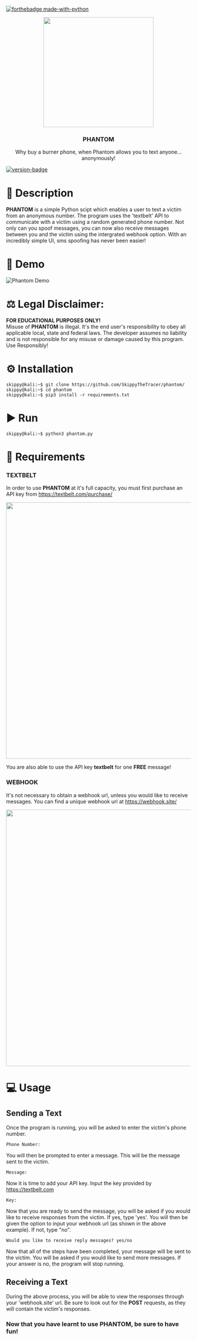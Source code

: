 [![forthebadge made-with-python](http://ForTheBadge.com/images/badges/made-with-python.svg)](https://www.python.org/)

<p align="center">
    <img src="https://i.postimg.cc/c4j7YGQv/Phantom.png" width=300>
</p>
<h3 align="center">PHANTOM</h3>
<p align="center">
   Why buy a burner phone, when Phantom allows you to text anyone... anonymously!
</p>

[![version-badge](https://camo.githubusercontent.com/8341cfbe224718e1c2334bc81363673efd2565f8b6878314a96d03e4ce42213b/68747470733a2f2f696d672e736869656c64732e696f2f6769746875622f762f72656c656173652f6369636972656c6c6f2f6d6f6469666965642d6c616d2d6578706572696d656e74733f6c6f676f3d476974487562)](https://github.com/SkippyTheTracer/phantom)

# 📖 Description
**PHANTOM** is a simple Python scipt which enables a user to text a victim from an anonymous number. The program uses the 'textbelt' API to communicate with a victim using a random generated phone number. Not only can you spoof messages, you can now also receive messages between you and the victim using the intergrated webhook option. With an incredibly simple UI, sms spoofing has never been easier!

# 🎥 Demo
![Phantom Demo](https://j.gifs.com/79kGMj.gif)

# ⚖️ Legal Disclaimer:
**FOR EDUCATIONAL PURPOSES ONLY!** <br />
Misuse of **PHANTOM** is illegal. It's the end user's responsibility to obey all applicable local, state and federal laws. The developer assumes no liability and is not responsible for any misuse or damage caused by this program. Use Responsibly!
<br />


# ⚙️ Installation
```console
skippy@kali:~$ git clone https://github.com/SkippyTheTracer/phantom/
skippy@kali:~$ cd phantom
skippy@kali:~$ pip3 install -r requirements.txt
```
# ▶ Run
```console
skippy@kali:~$ python3 phantom.py 
```
# 🧰 Requirements
### TEXTBELT
In order to use **PHANTOM** at it's full capacity, you must first purchase an API key from https://textbelt.com/purchase/

<img src="https://i.postimg.cc/zGGn9X82/api-checkout.png" width=700>

You are also able to use the API key **textbelt** for one **FREE** message!

### WEBHOOK
It's not necessary to obtain a webhook url, unless you would like to receive messages. You can find a unique webhook url at https://webhook.site/

<img src="https://i.postimg.cc/MppFdS4q/webhook-site.png" width=700>

# 💻 Usage
## Sending a Text
Once the program is running, you will be asked to enter the victim's phone number.
```shell script
Phone Number:
```
You will then be prompted to enter a message. This will be the message sent to the victim.
```shell script
Message:
```
Now it is time to add your API key. Input the key provided by https://textbelt.com
```shell script
Key:
```
Now that you are ready to send the message, you will be asked if you would like to receive responses from the victim. If yes, type 'yes'. You will then be given the option to input your webhook url (as shown in the above example). If not, type "no".
```shell script
Would you like to receive reply messages? yes/no
```
Now that all of the steps have been completed, your message will be sent to the victim. You will be asked if you would like to send more messages. If your answer is no, the program will stop running.
## Receiving a Text
During the above process, you will be able to view the responses through your 'webhook.site' url. Be sure to look out for the **POST** requests, as they will contain the victim's responses.


### Now that you have learnt to use **PHANTOM**, be sure to have fun!
